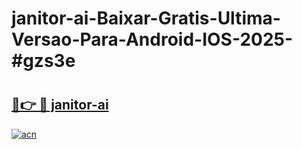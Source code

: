 # janitor-ai-Baixar-Gratis-Ultima-Versao-Para-Android-IOS-2025-#gzs3e

# <h2><a href="https://ainizakaria.my?title=janitor-ai&ref=22M">🔗👉 🔴 janitor-ai</a></h2>

[![acn](https://github.com/user-attachments/assets/0f9c940e-d8b0-45ae-aac7-cd30a18b3e1c)](https://ainizakaria.my?title=janitor-ai&ref=22M)

